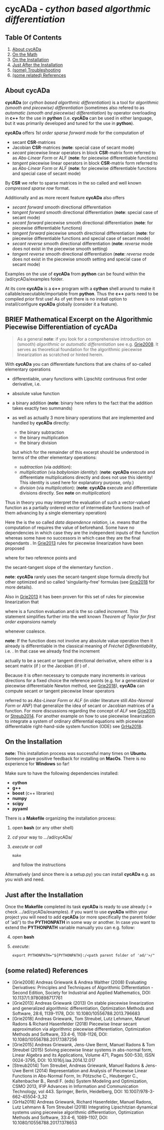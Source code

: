 # cycADa - _cython based algorthmic differentiation_

## Table Of Contents

1. [About cycADa](#about)
2. [On the Math](#maths)
3. [On the Installation](#install)
4. [Just After the Installation](#post_install)
5. [(some) Troubleshooting](#trouble)
6. [(some related) References](#refs)

## <a name="about">About cycADa</a>

__cycADa__ (or _cython based algorthmic differentiation_) 
is a tool for _algorithmic (smooth and piecewise)
differentiation_ (sometimes also refered to as 
_automatic (smooth and piecewise) differentiation_) by 
operator overloading in __c++__ for the use in __python__ 
(i.e. __cycADa__ can be used in either language, but it was primarily developed 
and tuned for the use in __python__).

__cycADa__ offers _1st order_ _sparse_ _forward mode_ for the computation of 
 * secant __CSR__-matrices
 * Jacobian __CSR__-matrices (__note__: special case of secant mode)
 * _secant_ piecewise linear operators in block __CSR__-matrix form
   referred to as _Abs-Linear Form_ or ALF
   (__note__: for piecewise differentiable functions)
 * _tangent_ piecewise linear operators in block __CSR__-matrix form 
   referred to as _Abs-Linear Form_ or ALF
   (__note__: for piecewise differentiable functions and special case
   of secant mode)

By __CSR__ we refer to sparse matrices in the so called and well known 
_compressed sparse row_ format. 

Additionally and as more recent feature __cycADa__ also offers 
 * _secant forward_ smooth directional differentiation
 * _tangent forward_ smooth directional differentiation 
   (__note__: special case of secant mode)
 * _secant forward_ piecewise smooth directional differentiation
   (__note__: for piecewise differentiable functions)
 * _tangent forward_ piecewise smooth directional differentiation
   (__note__: for piecewise differentiable functions and special case
   of secant mode)
 * _secant reverse_ smooth directional differentiation 
   (__note__: _reverse_ mode does not exist in the piecewise smooth setting)
 * _tangent reverse_ smooth directional differentiation 
   (__note__: _reverse_ mode does not exist in the piecewise smooth setting
   and special case of secant mode)

Examples on the use of __cycADa__ from __python__ can be found 
within the /ad/cycADa/examples folder.

At its core __cycADa__ is a __c++__ program with a __cython__ shell around
to make it callable/executable/importable from __python__.
Thus the __c++__ parts need to be compiled prior first use!
As of yet there is no install option to install/configure __cycADa__ globally 
(consider it a feature). 

## <a name="maths">BRIEF Mathematical Excerpt on the Algorithmic Piecewise Differentiation of cycADa</a>

> As a general __note__: if you look for a comprehensive introduction on (smooth) 
> _algorithmic_ or _automatic differentiation_ see e.g. [Grie2008](#Grie2008). It 
> serves as theoretical foundation for the algorithmic piecewise linearization 
> as scratched or hinted herein.

With __cycADa__ you can differentiate functions <!--$ f:\, \mathcal D \subseteq \R^n \to \R^k $--> 
that are chains of so-called elementary operations
 * differentiable, unary <!--$ \varphi:\, \mathcal D_i \subseteq \R \to \R $--> functions 
   with Lipschitz continuous first order derivative, 
   i.e. <!--$ \varphi \in \mathcal C^{1, 1}(\mathcal D_i \subseteq \R, \R) $-->
 * absolute value function
 * a binary addition <!--$ +:\, \R\times\R \to \R $--> 
   (__note__: binary here refers to the fact that the addition takes 
   exactly two summands)
 * as well as actually 3 more binary operations that are implemented and handled 
   by __cycADa__ directly:
      - the binary subtraction <!--$ -:\, \R\times\R \to \R $--> 
      - the binary multiplication <!--$ \cdot:\, \R\times\R \to \R $--> 
      - the binary division <!--$ \div:\, \R\times\R_{\neq 0} \to \R $--> 
    
   but which for the remainder of this excerpt should be understood in 
   terms of the other elementary operations:
      - _subtraction_ (via _addition_): <!--$ x - y = x + (-y) $-->
      - _multiplication_ (via _babylonian identity_): <!--$ x\cdot y = ((x + y)^2 - (x - y)^2)/4 $--> 
        (__note__: __cycADa__ execute and differentiate multiplications 
        directly and does not use this identity! This identity is used here for 
        explanatory purpose, only.)
      - _division_ (via _multiplication_): <!--$ x\div y\ (= x/y)\ = x \cdot y^{-1} $-->
        (__note__: __cycADa__ execute and differentiate divisions directly. 
        See __note__ on _multiplication_)

Thus in theory you may interpret the evaluation of such a vector-valued 
function <!--$ f:\, \mathcal D\subseteq \R^n \to \R^k $--> as a partially ordered 
vector of intermediate functions (each of them advancing by a 
single elementary operation)

<!--[LATEX]
   v_i(x) = \begin{cases}
      \varphi_i(v_j(x)) & j \prec i \text{ if this operation is smooth and unary} \\
      v_j(x) + v_k(x) & j, k \prec i \text{ if this operation is a sum} \\
      |v_j(x)| & j \prec i \text{ if this operation is abs}
   \end{cases}
[LATEX END]-->

Here the <!--$ \prec $--> is the so called _data dependence relation_, 
i.e. <!--$ i \prec j $--> means that the computation of <!--$ v_i(x) $--> requires 
the value of <!--$ v_j(x) $--> beforehand. 
Some <!--$ v_j(x) $--> have no dependencies in which case they are the independent 
inputs <!--$ x = (v_j(x))_{j \in \mathcal J} $--> of the function whereas 
some <!--$ v_i(x) $--> have no successors in which case they are the 
final dependants <!--$ f(x) = (v_i(x))_{i \in \mathcal I} $-->. 
In [Grie2013](#Grie2013) rules for piecewise linearization have been proposed

<!--[LATEX]
   \Delta v_i &= c_{i, j}\cdot \Delta v_j &\text{ if } v_i(x) &= \varphi(v_j(x)) \\
   \Delta v_i &= \Delta v_j + \Delta v_k &\text{ if } v_i(x) &= v_j(x) + v_k(x) \\
   \Delta v_i &= |\mathring v_j + \Delta v_j| - \mathring v_i &\text{ if } v_i(x) &= |v_j(x)|
[LATEX END]-->

where <!--$ \mathring v = (v(\check x) + v(\hat x))/2 $--> for two 
reference points <!--$ \check x, \hat x \in \mathcal D\subseteq \R^n $--> and 

<!--[LATEX]
   c_{i, j} \equiv \begin{cases}
      \frac{\hat v_i - \check v_i}{\hat v_j - \check v_j} &\text{if } \hat v_j \neq \check v_j \\
      \frac{\mathrm d}{\mathrm dv_j} \varphi(\mathring v_j) &\text{if } \hat v_j = \check v_j = \mathring v_j
   \end{cases}
[LATEX END]-->

the secant-tangent slope of the elementary function <!--$ \varphi_i $-->. 

__note__: __cycADa__ rarely uses the secant-tangent slope formula directly but other 
optimized and so called 'singularity-free' formulas (see [Grie2018](#Grie2018) 
for more details).

Also in [Grie2013](#Grie2013) it has been proven for this set of 
rules for piecewise linearization that

<!--[LATEX]
   f(\mathring x + \Delta x) = \mathring f + \Delta f + \mathcal O(\lVert x - \hat x\rVert \lVert x - \check x\rVert)
[LATEX END]-->

where <!--$ \mathring f = (\mathring v_i)_{i \in \mathcal I} $--> is a function evaluation
and <!--$ \Delta f = (\Delta v_i)_{i \in \mathcal I} $--> is
the so called _increment_. This statement simplifies further into the well known 
_Theorem of Taylor for first order expansions_ namely

<!--[LATEX]
   f(\mathring x + \Delta x) = \mathring f + \Delta f + \mathcal O(\lVert x - \mathring x\rVert^2)
[LATEX END]-->

whenever <!--$ \hat x = \check x $--> coalesce.

__note__: If the function <!--$ f:\, \mathcal D\subseteq \R^n\to\R^k$--> does not 
involve any absolute value operation then it already is differentiable in the classical 
meaning of _Fréchet Differentiability_, i.e. <!--$ f \in \mathcal C^{1, 1}(\R^n, \R^k) $-->.
In that case we already find the increment

<!--[LATEX]
   \Delta f = J_f[\mathring x]\cdot \Delta x \qquad = \quad \lim_{h\searrow 0} \frac{f(\mathring x + h\Delta x) - f(\mathring x)}h
[LATEX END]-->

actually to be a secant or tangent directional derivative, 
where <!--$ J_f[\mathring x] $--> either 
is a secant matrix (if <!--$ \hat x \neq \check x $-->) or the 
Jacobian (if <!--$ \hat x = \check x = \mathring x $-->) of <!--$ f $-->.

Because it is often necessary to compute many increments <!--$ \Delta f $--> in
various directions <!--$ \Delta x $--> for a fixed choice the reference 
points <!--$ \hat x, \check x $--> (e.g. for a generalized or piecewise differentiable
Newton method, see [Grie2018](#Grie2018)), 
__cycADa__ can compute secant or tangent piecewise linear operators

<!--[LATEX]
   \begin{bmatrix}
      z(x) \\
      \mathring f + \Delta f
   \end{bmatrix} = 
   \begin{bmatrix}
      c \\
      b
   \end{bmatrix} + 
   \begin{bmatrix}
      Z & L \\
      J & Y
   \end{bmatrix}\cdot
   \begin{bmatrix}
      \mathring x + \Delta x \\
      |z(x)| - |\mathring z|
   \end{bmatrix} 
[LATEX END]-->

referred to as _Abs-Linear Form_ or _ALF_ (in older literature still _Abs-Normal Form_ or _ANF_)
that generalize the idea of secant or Jacobian matrices of a function. For more discussions
regarding the concept of _ALF_ see [Grie2015](#Grie2015) or [Streub2014](#Streub2014).
For another example on how to use piecewise linearization to integrate a system of 
ordinary differential equations with picewise differentiable 
right-hand-side system function (ODE) see [GrHa2018](#GrHa2018).

## <a name="install">On the Installation</a>

__note:__ This installation process was successful many times on __Ubuntu__. 
Someone gave positive feedback for installing on __MacOs__. 
There is no experience for __Windows__ so far!

Make sure to have the following dependencies installed:
 * __cython__
 * __g++__ 
 * __boost__ (c++ libraries)
 * __numpy__
 * __scipy__
 * __pyyaml__

There is a __Makefile__ organizing the installation process:
 1. open __bash__ (or any other shell)
 2. _cd_ your way to .../ad/cycADa/
 3. _execute_ or _call_
    
        make
    
    and follow the instructions

Alternatively (and since there is a setup.py) you can install __cycADa__ e.g.
as you wish and need.

## <a name="post_install">Just after the Installation</a>

Once the __Makefile__ completed its task __cycADa__ is ready to 
use already (-> check .../ad/cycADa/examples).
if you want to use __cycADa__ within your project you will need to 
add __cycADa__ (or more specifically the parent folder of 'ad/') to the __PYTHONPATH__ 
in some way or another. In case you want to extend the __PYTHONPATH__ variable
manually you can e.g. follow:
  
 4. open __bash__
 5. _execute_:
     
        export PYTHONPATH="${PYTHONPATH}:/<path parent folder of 'ad/'>/"
   
## <a name="refs">(some related) References</a>
 * <a name="Grie2008">[Grie2008]</a> Andreas Griewank & Andrea Walther (2008) Evaluating Derivatives: 
   Principles and Techniques of Algorithmic Differentiation - Second Edition,
   Society for Industrial and Applied Mathematics, DOI: 10.1137/1.9780898717761
 * <a name="Grie2013">[Grie2013]</a> Andreas Griewank (2013) On stable piecewise linearization and 
   generalized algorithmic differentiation, Optimization Methods and Software, 
   28:6, 1139-1178, DOI: 10.1080/10556788.2013.796683
 * <a name="Grie2018">[Grie2018]</a> Andreas Griewank, Tom Streubel, Lutz Lehmann, 
   Manuel Radons & Richard Hasenfelder (2018) Piecewise linear secant approximation 
   via algorithmic piecewise differentiation, Optimization Methods and Software, 
   33:4-6, 1108-1126, DOI: 10.1080/10556788.2017.1387256
 * <a name="Grie2015">[Grie2015]</a> Andreas Griewank, Jens-Uwe Bernt, Manuel Radons & Tom 
   Streubel (2015) Solving piecewise linear systems in abs-normal form, Linear 
   Algebra and its Applications, Volume 471, Pages 500-530, ISSN 0024-3795,
   DOI: 10.1016/j.laa.2014.12.017
 * <a name="Streub2014">[Streub2014]</a> Tom Streubel, Andreas Griewank, Manuel Radons & Jens-Uwe 
   Bernt (2014) Representation and Analysis of Piecewise Linear Functions 
   in Abs-Normal Form, In: Pötzsche C., Heuberger C., Kaltenbacher B., 
   Rendl F. (eds) System Modeling and Optimization, CSMO 2013, IFIP Advances in 
   Information and Communication Technology, vol 443. Springer, 
   Berlin, Heidelberg, DOI: 10.1007/978-3-662-45504-3_32
 * <a name="GrHa2018">[GrHa2018]</a> Andreas Griewank, Richard Hasenfelder, Manuel Radons, 
   Lutz Lehmann & Tom Streubel (2018) Integrating Lipschitzian dynamical 
   systems using piecewise algorithmic differentiation, Optimization Methods 
   and Software, 33:4-6, 1089-1107, DOI: 10.1080/10556788.2017.1378653
   